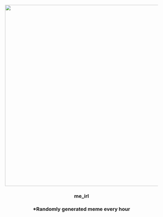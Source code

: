 <p align="center">
        <img src="https://i.redd.it/70ausfiqpm291.jpg" width="600" height="600">
        </p>
        <h3 align="center">me_irl</h3>
        <h3 align="center">*Randomly generated meme every hour</h3>
    